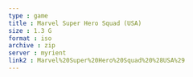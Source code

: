 ```yaml
---
type : game
title : Marvel Super Hero Squad (USA)
size : 1.3 G
format : iso
archive : zip
server : myrient
link2 : Marvel%20Super%20Hero%20Squad%20%28USA%29
---
```

